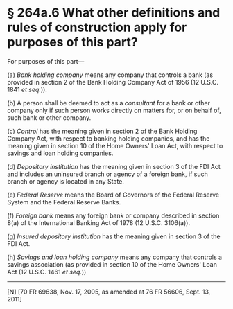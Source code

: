 # § 264a.6   What other definitions and rules of construction apply for purposes of this part?

For purposes of this part—


(a) *Bank holding company* means any company that controls a bank (as provided in section 2 of the Bank Holding Company Act of 1956 (12 U.S.C. 1841 *et seq.*)).


(b) A person shall be deemed to act as a *consultant* for a bank or other company only if such person works directly on matters for, or on behalf of, such bank or other company.


(c) *Control* has the meaning given in section 2 of the Bank Holding Company Act, with respect to banking holding companies, and has the meaning given in section 10 of the Home Owners' Loan Act, with respect to savings and loan holding companies.


(d) *Depository institution* has the meaning given in section 3 of the FDI Act and includes an uninsured branch or agency of a foreign bank, if such branch or agency is located in any State.


(e) *Federal Reserve* means the Board of Governors of the Federal Reserve System and the Federal Reserve Banks.


(f) *Foreign bank* means any foreign bank or company described in section 8(a) of the International Banking Act of 1978 (12 U.S.C. 3106(a)).


(g) *Insured depository institution* has the meaning given in section 3 of the FDI Act.


(h) *Savings and loan holding company* means any company that controls a savings association (as provided in section 10 of the Home Owners' Loan Act (12 U.S.C. 1461 *et seq.*))



---

[N] [70 FR 69638, Nov. 17, 2005, as amended at 76 FR 56606, Sept. 13, 2011]




